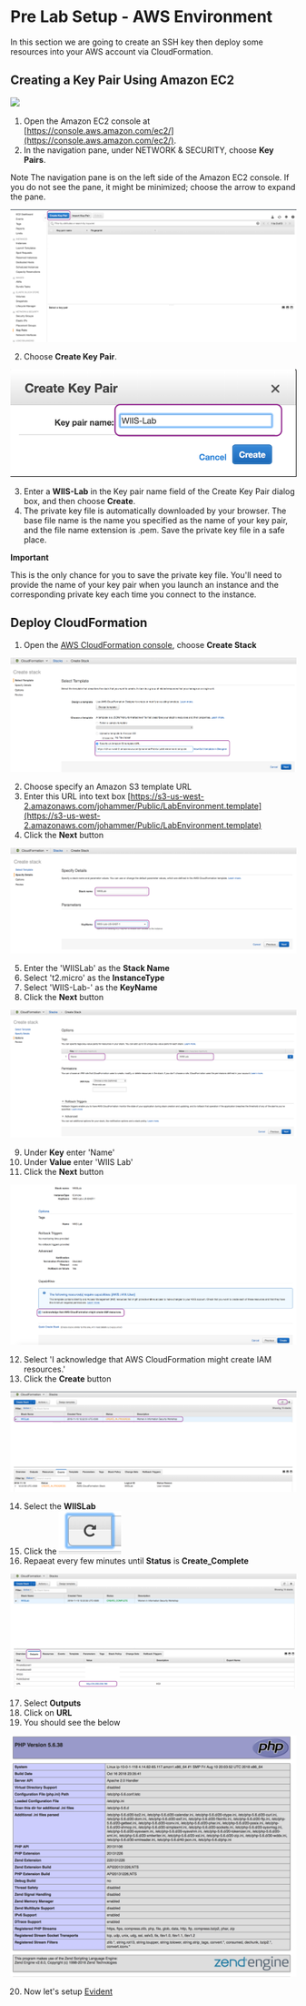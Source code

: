# Pre Lab Setup - AWS Environment
In this section we are going to create an SSH key then deploy some resources into your AWS account via CloudFormation. 

## Creating a Key Pair Using Amazon EC2
![](https://github.com/Halimer/wiis/blob/master/images/AWS_EC2.png)

1. Open the Amazon EC2 console at [https://console.aws.amazon.com/ec2/](https://console.aws.amazon.com/ec2/).
2. In the navigation pane, under NETWORK & SECURITY, choose **Key Pairs**.

Note
The navigation pane is on the left side of the Amazon EC2 console. If you do not see the pane, it might be minimized; choose the arrow to expand the pane.

![](https://github.com/Halimer/wiis/blob/master/images/AWS_Key_Pair.png)

2. Choose **Create Key Pair**.

![](https://github.com/Halimer/wiis/blob/master/images/AWS_Key_Pair_Name.png)

3. Enter a **WIIS-Lab** in the Key pair name field of the Create Key Pair dialog box, and then choose **Create**.
4. The private key file is automatically downloaded by your browser. The base file name is the name you specified as the name of your key pair, and the file name extension is .pem. Save the private key file in a safe place.

**Important**

This is the only chance for you to save the private key file. You'll need to provide the name of your key pair when you launch an instance and the corresponding private key each time you connect to the instance.

## Deploy CloudFormation

1. Open the [AWS CloudFormation console](https://console.aws.amazon.com/cloudformation/home?region=us-east-1#/stacks/new?stackName=WIISLab&templateURL=https://s3-us-west-2.amazonaws.com/johammer/Public/LabEnvironment.template), choose **Create Stack**

![](https://github.com/Halimer/wiis/blob/master/images/CFT_S3_Template.png)

2. Choose specify an Amazon S3 template URL
3. Enter this URL into text box [https://s3-us-west-2.amazonaws.com/johammer/Public/LabEnvironment.template](https://s3-us-west-2.amazonaws.com/johammer/Public/LabEnvironment.template)
4. Click the **Next** button

![](https://github.com/Halimer/wiis/blob/master/images/CFT_Details_Template.png)

5. Enter the 'WIISLab' as the **Stack Name**
6. Select 't2.micro' as the **InstanceType**
7. Select 'WIIS-Lab-<Region>' as the **KeyName**
8. Click the **Next** button

![](https://github.com/Halimer/wiis/blob/master/images/CFT_Options.png)

9. Under **Key** enter 'Name'
10. Under **Value** enter 'WIIS Lab'
11. Click the **Next** button

![](https://github.com/Halimer/wiis/blob/master/images/CFT_Review.png)

12. Select 'I acknowledge that AWS CloudFormation might create IAM resources.'
13. Click the **Create** button

![](https://github.com/Halimer/wiis/blob/master/images/CFT_Create_In_Progress.png)

14. Select the **WIISLab**
15. Click the ![](https://github.com/Halimer/wiis/blob/master/images/CFT_Refresh_Button.png)
16. Repaeat every few minutes until **Status** is **Create_Complete**

![](https://github.com/Halimer/wiis/blob/master/images/CFT_Create_Complete.png)

17. Select **Outputs**
18. Click on **URL**
19. You should see the below

![](https://github.com/Halimer/wiis/blob/master/images/CFT_website.png)

20. Now let's setup [Evident](https://github.com/Halimer/wiis/blob/master/Evident_Lab_Setup/README.md)
